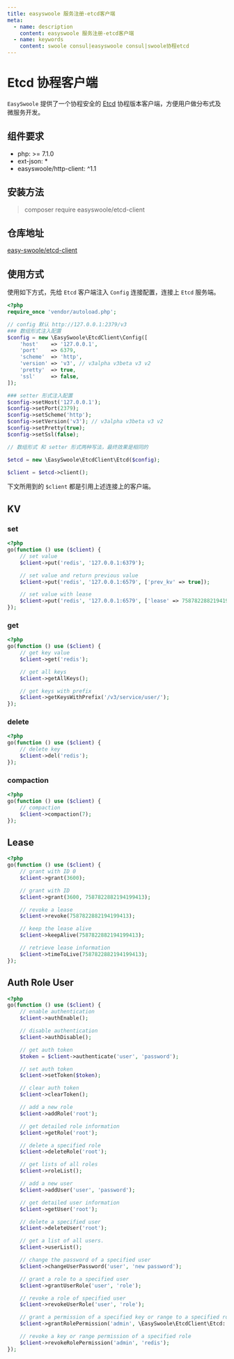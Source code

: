 ```yaml
---
title: easyswoole 服务注册-etcd客户端
meta:
  - name: description
    content: easyswoole 服务注册-etcd客户端
  - name: keywords
    content: swoole consul|easyswoole consul|swoole协程etcd
---
```


# Etcd 协程客户端

`EasySwoole` 提供了一个协程安全的 [Etcd](https://etcd.io/) 协程版本客户端，方便用户做分布式及微服务开发。

## 组件要求
 
- php: >= 7.1.0
- ext-json: *
- easyswoole/http-client: ^1.1

## 安装方法

> composer require easyswoole/etcd-client

## 仓库地址

[easy-swoole/etcd-client](https://github.com/easy-swoole/etcd-client)

## 使用方式

使用如下方式，先给 `Etcd` 客户端注入 `Config` 连接配置，连接上 `Etcd` 服务端。

```php
<?php
require_once 'vendor/autoload.php';

// config 默认 http://127.0.0.1:2379/v3
### 数组形式注入配置
$config = new \EasySwoole\EtcdClient\Config([
    'host'    => '127.0.0.1',
    'port'    => 6379,
    'scheme'  => 'http',
    'version' => 'v3', // v3alpha v3beta v3 v2
    'pretty'  => true,
    'ssl'     => false,
]);

### setter 形式注入配置
$config->setHost('127.0.0.1');
$config->setPort(2379);
$config->setScheme('http');
$config->setVersion('v3'); // v3alpha v3beta v3 v2
$config->setPretty(true);
$config->setSsl(false);

// 数组形式 和 setter 形式两种写法，最终效果是相同的

$etcd = new \EasySwoole\EtcdClient\Etcd($config);

$client = $etcd->client();
```

下文所用到的 `$client` 都是引用上述连接上的客户端。

## KV

### set

```php
<?php
go(function () use ($client) {
    // set value
    $client->put('redis', '127.0.0.1:6379');

    // set value and return previous value
    $client->put('redis', '127.0.0.1:6579', ['prev_kv' => true]);

    // set value with lease
    $client->put('redis', '127.0.0.1:6579', ['lease' => 7587822882194199413]);
});
```

### get

```php
<?php
go(function () use ($client) {
    // get key value
    $client->get('redis');

    // get all keys
    $client->getAllKeys();

    // get keys with prefix
    $client->getKeysWithPrefix('/v3/service/user/');
});
```

### delete

```php
<?php
go(function () use ($client) {
    // delete key
    $client->del('redis');
});
```

### compaction

```php
<?php
go(function () use ($client) {
    // compaction
    $client->compaction(7);
});
```

## Lease

```php
<?php
go(function () use ($client) {
    // grant with ID 0
    $client->grant(3600);

    // grant with ID
    $client->grant(3600, 7587822882194199413);

    // revoke a lease
    $client->revoke(7587822882194199413);

    // keep the lease alive
    $client->keepAlive(7587822882194199413);

    // retrieve lease information
    $client->timeToLive(7587822882194199413);
});
```

## Auth Role User 

```php
<?php
go(function () use ($client) {
    // enable authentication
    $client->authEnable();

    // disable authentication
    $client->authDisable();

    // get auth token
    $token = $client->authenticate('user', 'password');

    // set auth token
    $client->setToken($token);

    // clear auth token
    $client->clearToken();

    // add a new role
    $client->addRole('root');

    // get detailed role information
    $client->getRole('root');

    // delete a specified role
    $client->deleteRole('root');

    // get lists of all roles
    $client->roleList();

    // add a new user
    $client->addUser('user', 'password');

    // get detailed user information
    $client->getUser('root');

    // delete a specified user
    $client->deleteUser('root');

    // get a list of all users.
    $client->userList();

    // change the password of a specified user
    $client->changeUserPassword('user', 'new password');

    // grant a role to a specified user
    $client->grantUserRole('user', 'role');

    // revoke a role of specified user
    $client->revokeUserRole('user', 'role');

    // grant a permission of a specified key or range to a specified role
    $client->grantRolePermission('admin', \EasySwoole\EtcdClient\Etcd::PERMISSION_READWRITE, 'redis');

    // revoke a key or range permission of a specified role
    $client->revokeRolePermission('admin', 'redis');
});
```

